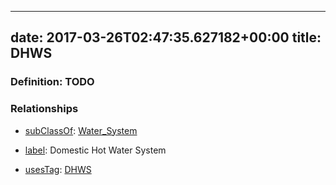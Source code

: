 
---
date: 2017-03-26T02:47:35.627182+00:00
title: DHWS
---
### Definition: TODO

### Relationships

* [subClassOf](http://www.w3.org/2000/01/rdf-schema#subClassOf): [Water_System](https://brickschema.org/schema/1.0/Brick#Water_System)

* [label](http://www.w3.org/2000/01/rdf-schema#label): Domestic Hot Water System

* [usesTag](https://brickschema.org/schema/1.0/BrickFrame#usesTag): [DHWS](https://brickschema.org/schema/1.0/BrickTag#DHWS)
